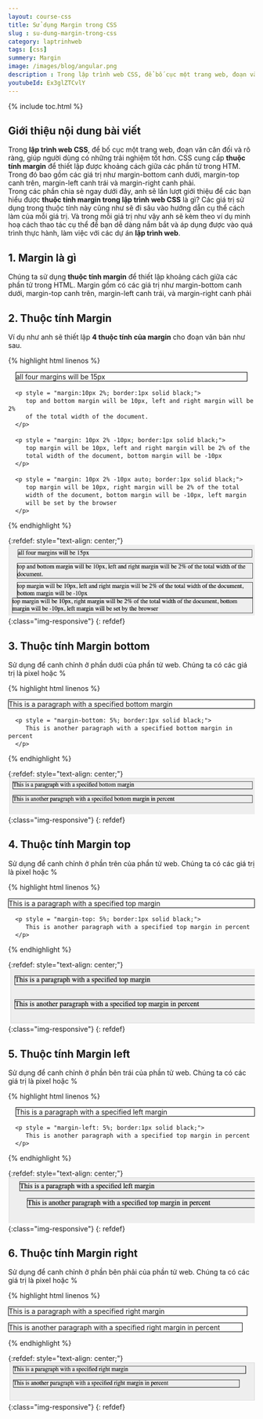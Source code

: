```yaml
---
layout: course-css
title: Sử dụng Margin trong CSS
slug : su-dung-margin-trong-css
category: laptrinhweb
tags: [css]
summery: Margin 
image: /images/blog/angular.png
description : Trong lập trình web CSS, để bố cục một trang web, đoạn văn cân đối và rõ ràng, CSS cung cấp thuộc tính margin để thiết lập được khoảng cách giữa các phần tử trong HTM. Trong đó bao gồm các giá trị như margin bottom canh dưới, margin top canh trên, margin left canh trái và margin right canh phải. Bài viết giới thiệu giúp hiểu được thuộc tính margin trong lập trình web CSS là gì? Các giá trị sử dụng trong thuộc tính này cũng như sẽ đi sâu vào hướng dẫn cụ thể cách làm của mỗi giá trị. Và trong mỗi giá trị như vậy có kèm theo ví dụ minh hoạ cách thao tác cụ thể để người học lập trình web dễ dàng nắm bắt và áp dụng được vào quá trình thực hành, làm việc với các dự án.
youtubeId: Ex3glZTCvlY
---
```


{% include toc.html %}

## **Giới thiệu nội dung bài viết**

Trong <b>lập trình web CSS</b>, để bố cục một trang web, đoạn văn cân đối và rõ ràng, giúp người dùng có những trải nghiệm tốt hơn. CSS cung cấp <b>thuộc tính margin</b> để thiết lập được khoảng cách giữa các phần tử trong HTM. Trong đó bao gồm các giá trị như margin-bottom canh dưới, margin-top canh trên, margin-left canh trái và margin-right canh phải.
<br>
Trong các phần chia sẻ ngay dưới đây, anh sẽ lần lượt giới thiệu để các bạn hiểu được <b>thuộc tính margin trong lập trình web CSS</b> là gì? Các giá trị sử dụng trong thuộc tính này cũng như sẽ đi sâu vào hướng dẫn cụ thể cách làm của mỗi giá trị. Và trong mỗi giá trị như vậy anh sẽ kèm theo ví dụ minh hoạ cách thao tác cụ thể để bạn dễ dàng nắm bắt và áp dụng được vào quá trình thực hành, làm việc với các dự án <b>lập trình web</b>.

## **1. Margin là gì**

Chúng ta sử dụng <b>thuộc tính margin</b> để thiết lập khoảng cách giữa các phần tử trong HTML. Margin gồm có các giá trị như margin-bottom canh dưới, margin-top canh trên, margin-left canh trái, và margin-right canh phải


## **2. Thuộc tính Margin**

Ví dụ như anh sẽ thiết lập <b>4 thuộc tính của margin</b> cho đoạn văn bản như sau.

{% highlight html linenos %}

<html>
   <head>
   </head>
   
   <body>
      <p style = "margin: 15px; border:1px solid black;">
         all four margins will be 15px
      </p>
      
      <p style = "margin:10px 2%; border:1px solid black;">
         top and bottom margin will be 10px, left and right margin will be 2% 
         of the total width of the document.
      </p>
      
      <p style = "margin: 10px 2% -10px; border:1px solid black;">
         top margin will be 10px, left and right margin will be 2% of the 
         total width of the document, bottom margin will be -10px
      </p>
      
      <p style = "margin: 10px 2% -10px auto; border:1px solid black;">
         top margin will be 10px, right margin will be 2% of the total 
         width of the document, bottom margin will be -10px, left margin 
         will be set by the browser
      </p>
   </body>
</html> 
{% endhighlight %}

{:refdef: style="text-align: center;"}
![margin1](/images/post/css/margin1.png){:class="img-responsive"}
{: refdef}

## **3. Thuộc tính Margin bottom**

Sử dụng để canh chỉnh ở phần dưới của phần tử web. Chúng ta có các giá trị là pixel hoặc %

{% highlight html linenos %}

<html>
   <head>
   </head>

   <body>
      <p style = "margin-bottom: 15px; border:1px solid black;">
         This is a paragraph with a specified bottom margin
      </p>
      
      <p style = "margin-bottom: 5%; border:1px solid black;">
         This is another paragraph with a specified bottom margin in percent
      </p>
   </body>
</html> 
{% endhighlight %}

{:refdef: style="text-align: center;"}
![margin2](/images/post/css/margin2.png){:class="img-responsive"}
{: refdef}

## **4. Thuộc tính Margin top**

Sử dụng để canh chỉnh ở phần trên của phần tử web. Chúng ta có các giá trị là pixel hoặc %

{% highlight html linenos %}

<html>
   <head>
   </head>

   <body>
      <p style = "margin-top: 15px; border:1px solid black;">
         This is a paragraph with a specified top margin
      </p>
      
      <p style = "margin-top: 5%; border:1px solid black;">
         This is another paragraph with a specified top margin in percent
      </p>
   </body>
</html>

{% endhighlight %}

{:refdef: style="text-align: center;"}
![margin3](/images/post/css/margin3.png){:class="img-responsive"}
{: refdef}

## **5. Thuộc tính Margin left**

Sử dụng để canh chỉnh ở phần bên trái của phần tử web. Chúng ta có các giá trị là pixel hoặc %

{% highlight html linenos %}

<html>
   <head>
   </head>

   <body>
      <p style = "margin-left: 15px; border:1px solid black;">
         This is a paragraph with a specified left margin
      </p>
      
      <p style = "margin-left: 5%; border:1px solid black;">
         This is another paragraph with a specified top margin in percent
      </p>
   </body>
</html> 

{% endhighlight %}

{:refdef: style="text-align: center;"}
![margin4](/images/post/css/margin4.png){:class="img-responsive"}
{: refdef}

## **6. Thuộc tính Margin right**

Sử dụng để canh chỉnh ở phần bên phải của phần tử web. Chúng ta có các giá trị là pixel hoặc %

{% highlight html linenos %}

<html>
   <head>
   </head>
   
   <body>
      <p style = "margin-right: 15px; border:1px solid black;">
         This is a paragraph with a specified right margin
      </p>
      <p style = "margin-right: 5%; border:1px solid black;">
         This is another paragraph with a specified right margin in percent
      </p>
   </body>
</html> 

{% endhighlight %}

{:refdef: style="text-align: center;"}
![margin5](/images/post/css/margin5.png){:class="img-responsive"}
{: refdef}













